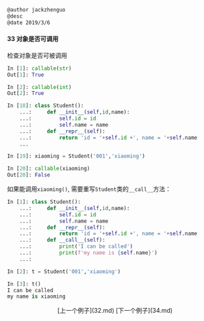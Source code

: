 ```markdown
@author jackzhenguo
@desc 
@date 2019/3/6
```

#### 33 对象是否可调用　　

检查对象是否可被调用

```python
In [1]: callable(str)
Out[1]: True

In [2]: callable(int)
Out[2]: True
```

```python
In [18]: class Student(): 
    ...:     def __init__(self,id,name): 
    ...:         self.id = id 
    ...:         self.name = name 
    ...:     def __repr__(self): 
    ...:         return 'id = '+self.id +', name = '+self.name 
    ...

In [19]: xiaoming = Student('001','xiaoming')                                   

In [20]: callable(xiaoming)                                                     
Out[20]: False
```
如果能调用`xiaoming()`, 需要重写`Student`类的`__call__`方法：

```python
In [1]: class Student():
    ...:     def __init__(self,id,name):
    ...:         self.id = id
    ...:         self.name = name
    ...:     def __repr__(self):
    ...:         return 'id = '+self.id +', name = '+self.name
    ...:     def __call__(self):
    ...:         print('I can be called')
    ...:         print(f'my name is {self.name}')
    ...: 

In [2]: t = Student('001','xiaoming')

In [3]: t()
I can be called
my name is xiaoming
```

<center>[上一个例子](32.md)    [下一个例子](34.md)</center>